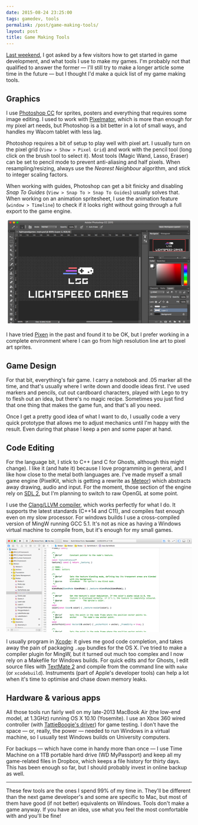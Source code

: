 ```yaml
---
date: 2015-08-24 23:25:00
tags: gamedev, tools
permalink: /post/game-making-tools/
layout: post
title: Game Making Tools
---
```


[Last weekend](/post/dare-protpoplay), I got asked by a few visitors how to get started in game development, and what tools I use to make my games. I'm probably not that qualified to answer the former — I'll still try to make a longer article some time in the future — but I thought I'd make a quick list of my game making tools.

## Graphics

I use [Photoshop CC](http://www.adobe.com/products/photoshop/features.html) for sprites, posters and everything that requires some image editing. I used to work with [Pixelmator](http://www.pixelmator.com), which is more than enough for my pixel art needs, but Photoshop is a bit better in a lot of small ways, and handles my Wacom tablet with less lag.

Photoshop requires a bit of setup to play well with pixel art. I usually turn on the pixel grid (`View > Show > Pixel Grid`) and work with the pencil tool (long click on the brush tool to select it). Most tools (Magic Wand, Lasso, Eraser) can be set to pencil mode to prevent anti-aliasing and half pixels. When resampling/resizing, always use the *Nearest Neighbour* algorithm, and stick to integer scaling factors.

When working with guides, Photoshop can get a bit finicky and disabling _Snap To Guides_ (`View > Snap To > Snap To Guides`) usually solves that. When working on an animation spritesheet, I use the animation feature (`window > Timeline`) to check if it looks right without going through a full export to the game engine.

![Photoshop CC 2015](/static/media/2015/08/tools-pscc.png) 

I have tried [Pixen](http://www.pixenapp.com) in the past and found it to be OK, but I prefer working in a complete environment where I can go from high resolution line art to pixel art sprites.

## Game Design

For that bit, everything's fair game. I carry a notebook and .05 marker all the time, and that's usually where I write down and doodle ideas first. I've used markers and pencils, cut out cardboard characters, played with Lego to try to flesh out an idea, but there's no magic recipe. Sometimes you just find that one thing that makes the game fun, and that's all you need.

Once I get a pretty good idea of what I want to do, I usually code a very quick prototype that allows me to adjust mechanics until I'm happy with the result. Even during that phase I keep a pen and some paper at hand.

## Code Editing

For the language bit, I stick to C++ (and C for Ghosts, although this might change). I like it (and hate it) because I love programming in general, and I like how close to the metal both languages are. I've made myself a small game engine (PixelKit, which is getting a rewrite as [Meteor](https://github.com/amyinorbit/Meteor)) which abstracts away drawing, audio and input. For the moment, those section of the engine rely on [SDL&nbsp;2](https://www.libsdl.org), but I'm planning to switch to raw OpenGL at some point.

I use the [Clang/LLVM compiler](http://clang.llvm.org), which works perfectly for what I do. It supports the latest standards (C++14 and C11), and compiles fast enough even on my slow processor. For windows builds I use a cross-compiled version of MingW running GCC 5.1. It's not as nice as having a Windows virtual machine to compile from, but it's enough for my small games.

![Xcode 7](/static/media/2015/08/tools-xcode.png)

I usually program in [Xcode](https://developer.apple.com/xcode/): it gives me good code completion, and takes away the pain of packaging `.app` bundles for the OS&nbsp;X. I've tried to make a compiler plugin for MingW, but it turned out much too complex and I now rely on a Makefile for Windows builds. For quick edits and for Ghosts, I edit source files with [TextMate&nbsp;2](https://macromates.com) and compile from the command line with `make` (or `xcodebuild`). Instruments (part of Apple's developer tools) can help a lot when it's time to optimise and chase down memory leaks.

## Hardware & various apps

All those tools run fairly well on my late-2013 MacBook Air (the low-end model, at 1.3GHz) running OS&nbsp;X 10.10 (Yosemite). I use an Xbox&nbsp;360 wired controller (with [TattieBoogie's driver](http://tattiebogle.net/index.php/ProjectRoot/Xbox360Controller/OsxDriver)) for game testing. I don't have the space — or, really, the power — needed to run Windows in a virtual machine, so I usually test Windows builds on University computers.

For backups — which have come in handy more than once — I use Time Machine on a 1TB portable hard drive (WD MyPassport) and keep all my game-related files in Dropbox, which keeps a file history for thirty days. This has been enough so far, but I should probably invest in online backup as well.

***

These few tools are the ones I spend 99% of my time in. They'll be different than the next game developer's and some are specific to Mac, but most of them have good (if not better) equivalents on Windows. Tools don't make a game anyway. If you have an idea, use what you feel the most comfortable with and you'll be fine!